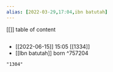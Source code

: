```yaml
---
alias: [2022-03-29,17:04,ibn batutah]
---
```

[[]]
table of content
```toc
```

- [[2022-06-15]] 15:05 [[1334]]
- [[Ibn batutah]] born ^757204

```query
"1304"
```